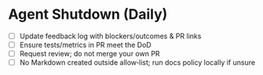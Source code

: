 # Agent Shutdown (Daily)

- [ ] Update feedback log with blockers/outcomes & PR links
- [ ] Ensure tests/metrics in PR meet the DoD
- [ ] Request review; do not merge your own PR
- [ ] No Markdown created outside allow‑list; run docs policy locally if unsure
